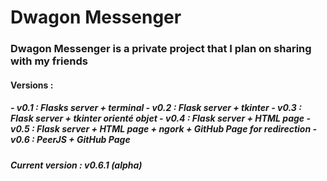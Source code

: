 <h1>Dwagon Messenger</h1>
<h3>Dwagon Messenger is a private project that I plan on sharing with my friends</h3>
<h4>Versions :</h4>
<h5> - v0.1 : Flasks server + terminal
 - v0.2 : Flask server + tkinter
 - v0.3 : Flask server + tkinter orienté objet
 - v0.4 : Flask server + HTML page
 - v0.5 : Flask server + HTML page + ngork + GitHub Page for redirection
 - v0.6 : PeerJS + GitHub Page</h5>
 <h5>Current version : v0.6.1 (alpha)</h5>

